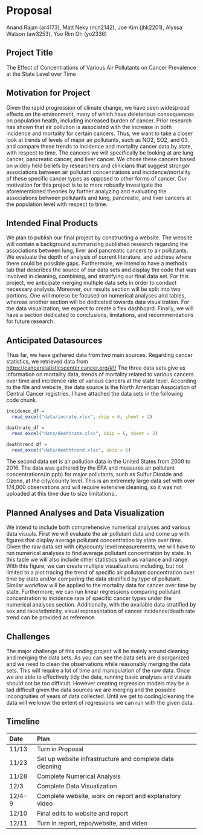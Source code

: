 Proposal
================
Anand Rajan (ar4173), Matt Neky (mjn2142), Joe Kim (jhk2201), Alyssa
Watson (aw3253), Yoo Rim Oh (yo2336)

## Project Title

The Effect of Concentrations of Various Air Pollutants on Cancer
Prevalence at the State Level over Time

## Motivation for Project

Given the rapid progression of climate change, we have seen widespread
effects on the environment, many of which have deleterious consequences
on population health, including increased burden of cancer. Prior
research has shown that air pollution is associated with the increase in
both incidence and mortality for certain cancers. Thus, we want to take
a closer look at trends of levels of major air pollutants, such as NO2,
SO2, and 03, and compare these trends to incidence and mortality cancer
data by state, with respect to time. The cancers we will specifically be
looking at are lung cancer, pancreatic cancer, and liver cancer. We
chose these cancers based on widely held beliefs by researchers and
clinicians that suggest stronger associations between air pollutant
concentrations and incidence/mortality of these specific cancer types as
opposed to other forms of cancer. Our motivation for this project is to
to more robustly investigate the aforementioned theories by further
analyzing and evaluating the associations between pollutants and lung,
pancreatic, and liver cancers at the population level with respect to
time.

## Intended Final Products

We plan to publish our final project by constructing a website. The
website will contain a background summarizing published research
regarding the associations between lung, liver and pancreatic cancers to
air pollutants. We evaluate the depth of analysis of current literature,
and address where there could be possible gaps. Furthermore, we intend
to have a methods tab that describes the source of our data sets and
display the code that was involved in cleaning, combining, and
stratifying our final data set. For this project, we anticipate merging
multiple data sets in order to conduct necessary analysis. Moreover, our
results section will be split into two portions. One will moreso be
focused on numerical analyses and tables, whereas another section will
be dedicated towards data visualization. For the data visualization, we
expect to create a flex dashboard. Finally, we will have a section
dedicated to conclusions, limitations, and recommendations for future
research.

## Anticipated Datasources

Thus far, we have gathered data from two main sources. Regarding cancer
statistics, we retrieved data from
<https://cancerstatisticscenter.cancer.org/#!/> The three data sets give
us information on mortality data, trends of mortality related to various
cancers over time and incidence rate of various cancers at the state
level. According to the file and website, the data source is the North
American Association of Central Cancer registries. I have attached the
data sets in the following code chunk.

``` r
incidence_df = 
  read_excel("data/incrate.xlsx", skip = 6, sheet = 2)

deathrate_df = 
  read_excel("data/deathrate.xlsx", skip = 6, sheet = 2)

deathtrend_df = 
  read_excel("data/deathtrend.xlsx", skip = 6)
```

The second data set is air pollution data in the United States from 2000
to 2016. The data was gathered by the EPA and measures air pollutant
concentrations(in ppb) for major pollutants, such as Sulfur Dioxide and
Ozone, at the city/county level. This is an extremely large data set
with over 174,000 observations and will require extensive cleaning, so
it was not uploaded at this time due to size limitations..

## Planned Analyses and Data Visualization

We intend to include both comprehensive numerical analyses and various
data visuals. First we will evaluate the air pollutant data and come up
with figures that display average pollutant concentration by state over
time. Given the raw data set with city/county level measurements, we
will have to run numerical analyses to find average pollutant
concentration by state. In this table we will also include other
statistics such as variance and range. With this figure, we can create
multiple visualizations including, but not limited to a plot tracing the
trend of specific air pollutant concentration over time by state and/or
comparing the data stratified by type of pollutant. Similar workflow
will be applied to the mortality data for cancer over time by state.
Furthermore, we can run linear regressions comparing pollutant
concentration to incidence rate of specific cancer types under the
numerical analyses section. Additionally, with the available data
stratified by sex and race/ethnicity, visual representation of cancer
incidence/death rate trend can be provided as reference.

## Challenges

The major challenge of this coding project will be mainly around
cleaning and merging the data sets. As you can see the data sets are
disorganized and we need to clean the observations while reasonably
merging the data sets. This will require a lot of time and manipulation
of the raw data. Once we are able to effectively tidy the data, running
basic analyses and visuals should not be too difficult. However creating
regression models may be a tad difficult given the data sources we are
merging and the possible incongruities of years of data collected. Until
we get to coding/cleaning the data will we know the extent of
regressions we can run with the given data.

## Timeline

| Date   | Plan                                                     |
|:-------|:---------------------------------------------------------|
| 11/13  | Turn in Proposal                                         |
| 11/23  | Set up website infrastructure and complete data cleaning |
| 11/28  | Complete Numerical Analysis                              |
| 12/3   | Complete Data Visualization                              |
| 12/4-9 | Complete website, work on report and explanatory video   |
| 12/10  | Final edits to website and report                        |
| 12/11  | Turn in report, repo/website, and video                  |
